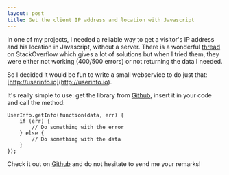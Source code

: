 ```yaml
---
layout: post
title: Get the client IP address and location with Javascript
---
```


In one of my projects, I needed a reliable way to get a visitor's IP address and his location in Javascript, without a server. There is a wonderful [thread](http://stackoverflow.com/questions/391979/get-client-ip-using-just-javascript) on StackOverflow which gives a lot of solutions but when I tried them, they were either not working (400/500 errors) or not returning the data I needed.

So I decided it would be fun to write a small webservice to do just that: [http://userinfo.io](http://userinfo.io).

<!--more-->

It's really simple to use: get the library from [Github](http://github.com/vdurmont/userinfo-js), insert it in your code and call the method:

    UserInfo.getInfo(function(data, err) {
        if (err) {
            // Do something with the error
        } else {
            // Do something with the data
        }
    });

Check it out on [Github](http://github.com/vdurmont/userinfo-js) and do not hesitate to send me your remarks!
